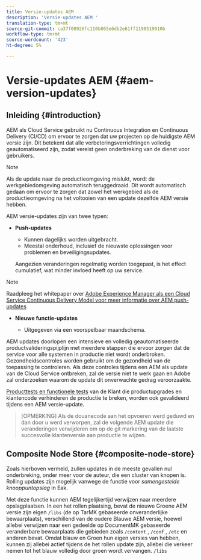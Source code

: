 ```yaml
---
title: Versie-updates AEM
description: 'Versie-updates AEM '
translation-type: tm+mt
source-git-commit: ca37f00926fc110b865e6db2e61ff1198519010b
workflow-type: tm+mt
source-wordcount: '423'
ht-degree: 5%

---
```



# Versie-updates AEM {#aem-version-updates}

## Inleiding {#introduction}

AEM als Cloud Service gebruikt nu Continuous Integration en Continuous Delivery (CI/CD) om ervoor te zorgen dat uw projecten op de huidigste AEM versie zijn. Dit betekent dat alle verbeteringsverrichtingen volledig geautomatiseerd zijn, zodat vereist geen onderbreking van de dienst voor gebruikers.

>[!NOTE]
>Als de update naar de productieomgeving mislukt, wordt de werkgebiedomgeving automatisch teruggedraaid. Dit wordt automatisch gedaan om ervoor te zorgen dat zowel het werkgebied als de productieomgeving na het voltooien van een update dezelfde AEM versie hebben.

AEM versie-updates zijn van twee typen:

* **Push-updates**

   * Kunnen dagelijks worden uitgebracht.
   * Meestal onderhoud, inclusief de nieuwste oplossingen voor problemen en beveiligingsupdates.

   Aangezien veranderingen regelmatig worden toegepast, is het effect cumulatief, wat minder invloed heeft op uw service.

>[!NOTE]
>Raadpleeg het whitepaper over [Adobe Experience Manager als een Cloud Service Continuous Delivery Model voor meer informatie over AEM push-updates](https://fieldreadiness-adobe.highspot.com/items/5ea322e1c714336c23b32599#2)

* **Nieuwe functie-updates**

   * Uitgegeven via een voorspelbaar maandschema.

AEM updates doorlopen een intensieve en volledig geautomatiseerde productvalideringspijplijn met meerdere stappen die ervoor zorgen dat de service voor alle systemen in productie niet wordt onderbroken. Gezondheidscontroles worden gebruikt om de gezondheid van de toepassing te controleren. Als deze controles tijdens een AEM als update van de Cloud Service ontbreken, zal de versie niet te werk gaan en Adobe zal onderzoeken waarom de update dit onverwachte gedrag veroorzaakte.

[Producttests en functionele tests](https://docs.adobe.com/content/help/en/experience-manager-cloud-service/implementing/developing/understand-test-results.html#functional-testing) van de Klant die productupgrades en klantencode verhinderen de productie te breken, worden ook gevalideerd tijdens een AEM versie-update.

>[OPMERKING]
>Als de douanecode aan het opvoeren werd geduwd en dan door u werd verworpen, zal de volgende AEM update die veranderingen verwijderen om op de git markering van de laatste succesvolle klantenversie aan productie te wijzen.

## Composite Node Store {#composite-node-store}

Zoals hierboven vermeld, zullen updates in de meeste gevallen nul onderbreking, onder meer voor de auteur, die een cluster van knopen is. Rolling updates zijn mogelijk vanwege de functie voor *samengestelde knooppuntopslag* in Eak.

Met deze functie kunnen AEM tegelijkertijd verwijzen naar meerdere opslagplaatsen. In een het rollen plaatsing, bevat de nieuwe Groene AEM versie zijn eigen `/libs` (de op TarMK gebaseerde onveranderlijke bewaarplaats), verschillend van de oudere Blauwe AEM versie, hoewel allebei verwijzen naar een gedeelde op DocumentMK gebaseerde veranderbare bewaarplaats die gebieden zoals `/content` , `/conf` , `/etc` en anderen bevat. Omdat blauw en Groen hun eigen versies van hebben, kunnen zij allebei actief tijdens de het rollen update zijn, allebei die verkeer nemen tot het blauw volledig door groen wordt vervangen. `/libs`

